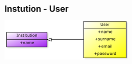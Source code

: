 # Instution - User

<img src = "/public/img/1.png/" />

















































































































































